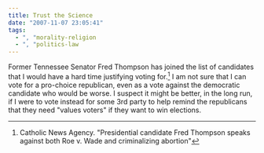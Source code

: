 ```yaml
---
title: Trust the Science
date: "2007-11-07 23:05:41"
tags:
  - ", "morality-religion
  - ", "politics-law
---
```

Former Tennessee Senator Fred Thompson has joined the list of candidates that I would have a hard time justifying voting for.[^200711072]  I am not sure that I can vote for a pro-choice republican, even as a vote against the democratic candidate who would be worse.  I suspect it might be better, in the long run, if I were to vote instead for some 3rd party to help remind the republicans that they need "values voters" if they want to win elections.

[^200711072]: Catholic News Agency.  "Presidential candidate Fred Thompson speaks against both Roe v. Wade and criminalizing abortion"

